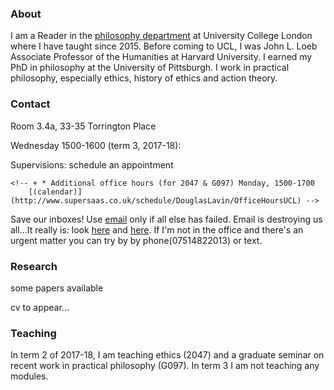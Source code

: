 
### About

I am a Reader in the [philosophy department](https://www.ucl.ac.uk/philosophy/) at University College London where I have taught since 2015. Before coming to UCL, I was John L. Loeb Associate Professor of the Humanities at Harvard University. I earned my PhD in philosophy at the University of Pittsburgh. I work in practical philosophy, especially ethics, history of ethics and action theory.


### Contact 

[<i class="far fa-compass"></i>](http://www.ucl.ac.uk/maps/33-35-torrington-place) Room 3.4a, 33-35 Torrington Place

<i class="fas fa-clock"></i> Wednesday 1500-1600 (term 3, 2017-18): 

Supervisions: schedule an appointment [<i class="fas fa-calendar"></i>](http://www.supersaas.com/schedule/DouglasLavin/SupervisionUCL)

    <!-- + * Additional office hours (for 2047 & G097) Monday, 1500-1700
        [(calendar)](http://www.supersaas.co.uk/schedule/DouglasLavin/OfficeHoursUCL) --> 
  
Save our inboxes! Use [email](mailto:d.lavin@ucl.ac.uk) only if all else has failed. Email is destroying us all...It really is: look [here](http://www.emailcharter.org/) and [here](http://two.sentenc.es/). If I'm not in the office and there's an urgent matter you can try by by phone(07514822013) or text.


### Research

some papers available [<i class="far fa-file-pdf"></i>](https://ucl.academia.edu/DouglasLavin)

cv to appear...


<!-- would be good to have bib references and links to published papers here or maybe i could just have an abbreviated html cv -->


### Teaching

In term 2 of 2017-18, I am teaching ethics (2047) and a graduate seminar on recent work in practical philosophy (G097). In term 3 I am not teaching any modules.

<!-- In term 1 of 2017-18 I teach moral psychology (3097) and a seminar in action theory (G019). In term 2 I teach ethics (2047) and a seminar on practical reason (G097). -->

<!--  Leipzig/UCL Workshop 2018 [](https://www.fagi.uni-leipzig.de/conferences/ucl-leipzig/) -->


<!-- [Link](url) and ![Image](src) -->



